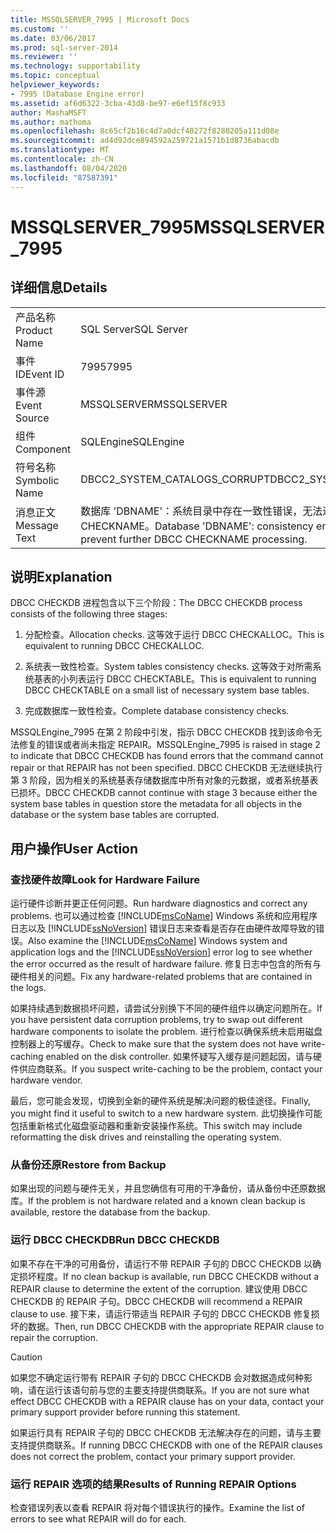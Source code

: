 ```yaml
---
title: MSSQLSERVER_7995 | Microsoft Docs
ms.custom: ''
ms.date: 03/06/2017
ms.prod: sql-server-2014
ms.reviewer: ''
ms.technology: supportability
ms.topic: conceptual
helpviewer_keywords:
- 7995 (Database Engine error)
ms.assetid: af6d6322-3cba-43d8-be97-e6ef15f8c933
author: MashaMSFT
ms.author: mathoma
ms.openlocfilehash: 8c65cf2b16c4d7a0dcf40272f8280205a111d08e
ms.sourcegitcommit: ad4d92dce894592a259721a1571b1d8736abacdb
ms.translationtype: MT
ms.contentlocale: zh-CN
ms.lasthandoff: 08/04/2020
ms.locfileid: "87587391"
---
```

# <a name="mssqlserver_7995"></a><span data-ttu-id="52376-102">MSSQLSERVER_7995</span><span class="sxs-lookup"><span data-stu-id="52376-102">MSSQLSERVER_7995</span></span>
    
## <a name="details"></a><span data-ttu-id="52376-103">详细信息</span><span class="sxs-lookup"><span data-stu-id="52376-103">Details</span></span>  
  
|||  
|-|-|  
|<span data-ttu-id="52376-104">产品名称</span><span class="sxs-lookup"><span data-stu-id="52376-104">Product Name</span></span>|<span data-ttu-id="52376-105">SQL Server</span><span class="sxs-lookup"><span data-stu-id="52376-105">SQL Server</span></span>|  
|<span data-ttu-id="52376-106">事件 ID</span><span class="sxs-lookup"><span data-stu-id="52376-106">Event ID</span></span>|<span data-ttu-id="52376-107">7995</span><span class="sxs-lookup"><span data-stu-id="52376-107">7995</span></span>|  
|<span data-ttu-id="52376-108">事件源</span><span class="sxs-lookup"><span data-stu-id="52376-108">Event Source</span></span>|<span data-ttu-id="52376-109">MSSQLSERVER</span><span class="sxs-lookup"><span data-stu-id="52376-109">MSSQLSERVER</span></span>|  
|<span data-ttu-id="52376-110">组件</span><span class="sxs-lookup"><span data-stu-id="52376-110">Component</span></span>|<span data-ttu-id="52376-111">SQLEngine</span><span class="sxs-lookup"><span data-stu-id="52376-111">SQLEngine</span></span>|  
|<span data-ttu-id="52376-112">符号名称</span><span class="sxs-lookup"><span data-stu-id="52376-112">Symbolic Name</span></span>|<span data-ttu-id="52376-113">DBCC2_SYSTEM_CATALOGS_CORRUPT</span><span class="sxs-lookup"><span data-stu-id="52376-113">DBCC2_SYSTEM_CATALOGS_CORRUPT</span></span>|  
|<span data-ttu-id="52376-114">消息正文</span><span class="sxs-lookup"><span data-stu-id="52376-114">Message Text</span></span>|<span data-ttu-id="52376-115">数据库 'DBNAME'：系统目录中存在一致性错误，无法进一步处理 DBCC CHECKNAME。</span><span class="sxs-lookup"><span data-stu-id="52376-115">Database 'DBNAME': consistency errors in system catalogs prevent further DBCC CHECKNAME processing.</span></span>|  
  
## <a name="explanation"></a><span data-ttu-id="52376-116">说明</span><span class="sxs-lookup"><span data-stu-id="52376-116">Explanation</span></span>  
 <span data-ttu-id="52376-117">DBCC CHECKDB 进程包含以下三个阶段：</span><span class="sxs-lookup"><span data-stu-id="52376-117">The DBCC CHECKDB process consists of the following three stages:</span></span>  
  
1.  <span data-ttu-id="52376-118">分配检查。</span><span class="sxs-lookup"><span data-stu-id="52376-118">Allocation checks.</span></span> <span data-ttu-id="52376-119">这等效于运行 DBCC CHECKALLOC。</span><span class="sxs-lookup"><span data-stu-id="52376-119">This is equivalent to running DBCC CHECKALLOC.</span></span>  
  
2.  <span data-ttu-id="52376-120">系统表一致性检查。</span><span class="sxs-lookup"><span data-stu-id="52376-120">System tables consistency checks.</span></span> <span data-ttu-id="52376-121">这等效于对所需系统基表的小列表运行 DBCC CHECKTABLE。</span><span class="sxs-lookup"><span data-stu-id="52376-121">This is equivalent to running DBCC CHECKTABLE on a small list of necessary system base tables.</span></span>  
  
3.  <span data-ttu-id="52376-122">完成数据库一致性检查。</span><span class="sxs-lookup"><span data-stu-id="52376-122">Complete database consistency checks.</span></span>  
  
 <span data-ttu-id="52376-123">MSSQLEngine_7995 在第 2 阶段中引发，指示 DBCC CHECKDB 找到该命令无法修复的错误或者尚未指定 REPAIR。</span><span class="sxs-lookup"><span data-stu-id="52376-123">MSSQLEngine_7995 is raised in stage 2 to indicate that DBCC CHECKDB has found errors that the command cannot repair or that REPAIR has not been specified.</span></span> <span data-ttu-id="52376-124">DBCC CHECKDB 无法继续执行第 3 阶段，因为相关的系统基表存储数据库中所有对象的元数据，或者系统基表已损坏。</span><span class="sxs-lookup"><span data-stu-id="52376-124">DBCC CHECKDB cannot continue with stage 3 because either the system base tables in question store the metadata for all objects in the database or the system base tables are corrupted.</span></span>  
  
## <a name="user-action"></a><span data-ttu-id="52376-125">用户操作</span><span class="sxs-lookup"><span data-stu-id="52376-125">User Action</span></span>  
  
### <a name="look-for-hardware-failure"></a><span data-ttu-id="52376-126">查找硬件故障</span><span class="sxs-lookup"><span data-stu-id="52376-126">Look for Hardware Failure</span></span>  
 <span data-ttu-id="52376-127">运行硬件诊断并更正任何问题。</span><span class="sxs-lookup"><span data-stu-id="52376-127">Run hardware diagnostics and correct any problems.</span></span> <span data-ttu-id="52376-128">也可以通过检查 [!INCLUDE[msCoName](../../includes/msconame-md.md)] Windows 系统和应用程序日志以及 [!INCLUDE[ssNoVersion](../../includes/ssnoversion-md.md)] 错误日志来查看是否存在由硬件故障导致的错误。</span><span class="sxs-lookup"><span data-stu-id="52376-128">Also examine the [!INCLUDE[msCoName](../../includes/msconame-md.md)] Windows system and application logs and the [!INCLUDE[ssNoVersion](../../includes/ssnoversion-md.md)] error log to see whether the error occurred as the result of hardware failure.</span></span> <span data-ttu-id="52376-129">修复日志中包含的所有与硬件相关的问题。</span><span class="sxs-lookup"><span data-stu-id="52376-129">Fix any hardware-related problems that are contained in the logs.</span></span>  
  
 <span data-ttu-id="52376-130">如果持续遇到数据损坏问题，请尝试分别换下不同的硬件组件以确定问题所在。</span><span class="sxs-lookup"><span data-stu-id="52376-130">If you have persistent data corruption problems, try to swap out different hardware components to isolate the problem.</span></span> <span data-ttu-id="52376-131">进行检查以确保系统未启用磁盘控制器上的写缓存。</span><span class="sxs-lookup"><span data-stu-id="52376-131">Check to make sure that the system does not have write-caching enabled on the disk controller.</span></span> <span data-ttu-id="52376-132">如果怀疑写入缓存是问题起因，请与硬件供应商联系。</span><span class="sxs-lookup"><span data-stu-id="52376-132">If you suspect write-caching to be the problem, contact your hardware vendor.</span></span>  
  
 <span data-ttu-id="52376-133">最后，您可能会发现，切换到全新的硬件系统是解决问题的极佳途径。</span><span class="sxs-lookup"><span data-stu-id="52376-133">Finally, you might find it useful to switch to a new hardware system.</span></span> <span data-ttu-id="52376-134">此切换操作可能包括重新格式化磁盘驱动器和重新安装操作系统。</span><span class="sxs-lookup"><span data-stu-id="52376-134">This switch may include reformatting the disk drives and reinstalling the operating system.</span></span>  
  
### <a name="restore-from-backup"></a><span data-ttu-id="52376-135">从备份还原</span><span class="sxs-lookup"><span data-stu-id="52376-135">Restore from Backup</span></span>  
 <span data-ttu-id="52376-136">如果出现的问题与硬件无关，并且您确信有可用的干净备份，请从备份中还原数据库。</span><span class="sxs-lookup"><span data-stu-id="52376-136">If the problem is not hardware related and a known clean backup is available, restore the database from the backup.</span></span>  
  
### <a name="run-dbcc-checkdb"></a><span data-ttu-id="52376-137">运行 DBCC CHECKDB</span><span class="sxs-lookup"><span data-stu-id="52376-137">Run DBCC CHECKDB</span></span>  
 <span data-ttu-id="52376-138">如果不存在干净的可用备份，请运行不带 REPAIR 子句的 DBCC CHECKDB 以确定损坏程度。</span><span class="sxs-lookup"><span data-stu-id="52376-138">If no clean backup is available, run DBCC CHECKDB without a REPAIR clause to determine the extent of the corruption.</span></span> <span data-ttu-id="52376-139">建议使用 DBCC CHECKDB 的 REPAIR 子句。</span><span class="sxs-lookup"><span data-stu-id="52376-139">DBCC CHECKDB will recommend a REPAIR clause to use.</span></span> <span data-ttu-id="52376-140">接下来，请运行带适当 REPAIR 子句的 DBCC CHECKDB 修复损坏的数据。</span><span class="sxs-lookup"><span data-stu-id="52376-140">Then, run DBCC CHECKDB with the appropriate REPAIR clause to repair the corruption.</span></span>  
  
> [!CAUTION]  
>  <span data-ttu-id="52376-141">如果您不确定运行带有 REPAIR 子句的 DBCC CHECKDB 会对数据造成何种影响，请在运行该语句前与您的主要支持提供商联系。</span><span class="sxs-lookup"><span data-stu-id="52376-141">If you are not sure what effect DBCC CHECKDB with a REPAIR clause has on your data, contact your primary support provider before running this statement.</span></span>  
  
 <span data-ttu-id="52376-142">如果运行具有 REPAIR 子句的 DBCC CHECKDB 无法解决存在的问题，请与主要支持提供商联系。</span><span class="sxs-lookup"><span data-stu-id="52376-142">If running DBCC CHECKDB with one of the REPAIR clauses does not correct the problem, contact your primary support provider.</span></span>  
  
### <a name="results-of-running-repair-options"></a><span data-ttu-id="52376-143">运行 REPAIR 选项的结果</span><span class="sxs-lookup"><span data-stu-id="52376-143">Results of Running REPAIR Options</span></span>  
 <span data-ttu-id="52376-144">检查错误列表以查看 REPAIR 将对每个错误执行的操作。</span><span class="sxs-lookup"><span data-stu-id="52376-144">Examine the list of errors to see what REPAIR will do for each.</span></span>  
  
  
